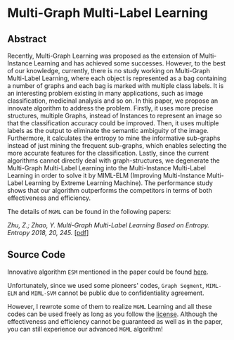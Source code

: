 # Multi-Graph Multi-Label Learning

## Abstract

Recently, Multi-Graph Learning was proposed as the extension of Multi-Instance Learning and has achieved some successes. However, to the best of our knowledge, currently, there is no study working on Multi-Graph Multi-Label Learning, where each object is represented as a bag containing a number of graphs and each bag is marked with multiple class labels. It is an interesting problem existing in many applications, such as image classification, medicinal analysis and so on. In this paper, we propose an innovate algorithm to address the problem. Firstly, it uses more precise structures, multiple Graphs, instead of Instances to represent an image so that the classification accuracy could be improved. Then, it uses multiple labels as the output to eliminate the semantic ambiguity of the image. Furthermore, it calculates the entropy to mine the informative sub-graphs instead of just mining the frequent sub-graphs, which enables selecting the more accurate features for the classification. Lastly, since the current algorithms cannot directly deal with graph-structures, we degenerate the Multi-Graph Multi-Label Learning into the Multi-Instance Multi-Label Learning in order to solve it by MIML-ELM (Improving Multi-Instance Multi-Label Learning by Extreme Learning Machine). The performance study shows that our algorithm outperforms the competitors in terms of both effectiveness and efficiency.

The details of `MGML` can be found in the following papers:

*Zhu, Z.; Zhao, Y.	Multi-Graph Multi-Label Learning Based on Entropy. Entropy 2018, 20, 245.* [[pdf](/entropy-20-00245.pdf)]

## Source Code

Innovative algorithm `ESM` mentioned in the paper could be found [here](/ESM).

Unfortunately, since we used some pioneers' codes, `Graph Segment`, `MIML-ELM` and `MIML-SVM` cannot be public due to confidentiality agreement.

However, I rewrote some of them to realize `MGML` Learning and all these codes can be used freely as long as you follow the [license](/LICENSE). Although the effectiveness and efficiency cannot be guaranteed as well as in the paper, you can still experience our advanced `MGML` algorithm!